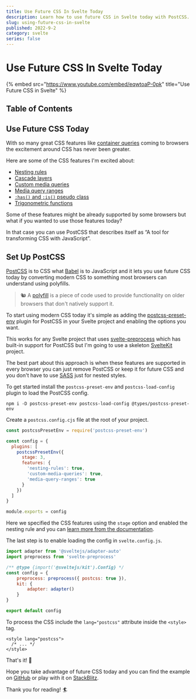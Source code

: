 ```yaml
---
title: Use Future CSS In Svelte Today
description: Learn how to use future CSS in Svelte today with PostCSS.
slug: using-future-css-in-svelte
published: 2022-9-2
category: svelte
series: false
---
```


# Use Future CSS In Svelte Today

{% embed src="https://www.youtube.com/embed/eqwtoaP-0pk" title="Use Future CSS in Svelte" %}

## Table of Contents

## Use Future CSS Today

With so many great CSS features like [container queries](https://developer.mozilla.org/en-US/docs/Web/CSS/CSS_Container_Queries) coming to browsers the excitement around CSS has never been greater.

Here are some of the CSS features I'm excited about:

- [Nesting rules](https://preset-env.cssdb.org/features/#nesting-rules)
- [Cascade layers](https://preset-env.cssdb.org/features/#cascade-layers)
- [Custom media queries](https://preset-env.cssdb.org/features/#custom-media-queries)
- [Media query ranges](https://preset-env.cssdb.org/features/#media-query-ranges)
- [`:has()` and `:is()` pseudo class](https://preset-env.cssdb.org/features/#has-pseudo-class)
- [Trigonometric functions](https://preset-env.cssdb.org/features/#trigonometric-functions)

Some of these features might be already supported by some browsers but what if you wanted to use those features today?

In that case you can use PostCSS that describes itself as “A tool for transforming CSS with JavaScript”.

## Set Up PostCSS

[PostCSS](https://postcss.org/) is to CSS what [Babel](https://babeljs.io/) is to JavaScript and it lets you use future CSS today by converting modern CSS to something most browsers can understand using polyfills.

> 🐿️ A [polyfill](https://developer.mozilla.org/en-US/docs/Glossary/Polyfill) is a piece of code used to provide functionality on older browsers that don't natively support it.
> 

To start using modern CSS today it's simple as adding the [postcss-preset-env](https://preset-env.cssdb.org/) plugin for PostCSS in your Svelte project and enabling the options you want.

This works for any Svelte project that uses [svelte-preprocess](https://github.com/sveltejs/svelte-preprocess) which has built-in support for PostCSS but I'm going to use a skeleton [SvelteKit](https://kit.svelte.dev/) project.

The best part about this approach is when these features are supported in every browser you can just remove PostCSS or keep it for future CSS and you don't have to use [SASS](https://sass-lang.com/) just for nested styles.

To get started install the `postcss-preset-env` and `postcss-load-config` plugin to load the PostCSS config.

```shell:terminal
npm i -D postcss-preset-env postcss-load-config @types/postcss-preset-env
```

Create a `postcss.config.cjs` file at the root of your project.

```js:postcss.config.cjs showLineNumbers
const postcssPresetEnv = require('postcss-preset-env')

const config = {
  plugins: [
    postcssPresetEnv({
      stage: 3,
      features: {
        'nesting-rules': true,
        'custom-media-queries': true,
        'media-query-ranges': true
      }
    })
  ]
}

module.exports = config
```

Here we specified the CSS features using the `stage` option and enabled the nesting rule and you can [learn more from the documentation](https://github.com/csstools/postcss-plugins/tree/main/plugin-packs/postcss-preset-env).

The last step is to enable loading the config in `svelte.config.js`.

```js:svelte.config.js {6} showLineNumbers
import adapter from '@sveltejs/adapter-auto'
import preprocess from 'svelte-preprocess'

/** @type {import('@sveltejs/kit').Config} */
const config = {
	preprocess: preprocess({ postcss: true }),
	kit: {
		adapter: adapter()
	}
}

export default config
```

To process the CSS include the `lang="postcss"` attribute inside the `<style>` tag.

```html:+page.svelte
<style lang="postcss">
  /* ... */
</style>
```

That's it! 🎉

Hope you take advantage of future CSS today and you can find the example on [GitHub](https://github.com/JoysOfCode/svelte-future-css) or play with it on [StackBlitz](https://stackblitz.com/github/joysofcode/svelte-future-css).

Thank you for reading! 🏄️
